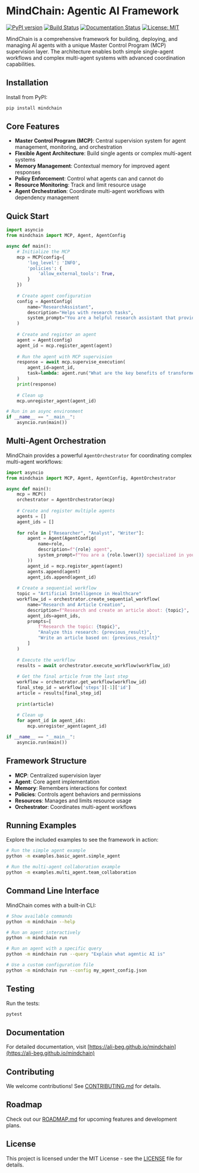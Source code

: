 # MindChain: Agentic AI Framework

[![PyPI version](https://img.shields.io/pypi/v/mindchain.svg)](https://pypi.org/project/mindchain/)
[![Build Status](https://github.com/Ali-Beg/mindchain/actions/workflows/ci.yml/badge.svg)](https://github.com/Ali-Beg/mindchain/actions)
[![Documentation Status](https://github.com/Ali-Beg/mindchain/actions/workflows/docs.yml/badge.svg)](https://ali-beg.github.io/mindchain/)
[![License: MIT](https://img.shields.io/badge/License-MIT-yellow.svg)](https://opensource.org/licenses/MIT)

MindChain is a comprehensive framework for building, deploying, and managing AI agents with a unique Master Control Program (MCP) supervision layer. The architecture enables both simple single-agent workflows and complex multi-agent systems with advanced coordination capabilities.

## Installation

Install from PyPI:

```bash
pip install mindchain
```

## Core Features

- **Master Control Program (MCP)**: Central supervision system for agent management, monitoring, and orchestration
- **Flexible Agent Architecture**: Build single agents or complex multi-agent systems
- **Memory Management**: Contextual memory for improved agent responses
- **Policy Enforcement**: Control what agents can and cannot do
- **Resource Monitoring**: Track and limit resource usage
- **Agent Orchestration**: Coordinate multi-agent workflows with dependency management

## Quick Start

```python
import asyncio
from mindchain import MCP, Agent, AgentConfig

async def main():
    # Initialize the MCP
    mcp = MCP(config={
        'log_level': 'INFO',
        'policies': {
            'allow_external_tools': True,
        }
    })
    
    # Create agent configuration
    config = AgentConfig(
        name="ResearchAssistant",
        description="Helps with research tasks",
        system_prompt="You are a helpful research assistant that provides concise and accurate information."
    )
    
    # Create and register an agent
    agent = Agent(config)
    agent_id = mcp.register_agent(agent)
    
    # Run the agent with MCP supervision
    response = await mcp.supervise_execution(
        agent_id=agent_id,
        task=lambda: agent.run("What are the key benefits of transformer models?")
    )
    print(response)
    
    # Clean up
    mcp.unregister_agent(agent_id)

# Run in an async environment
if __name__ == "__main__":
    asyncio.run(main())
```

## Multi-Agent Orchestration

MindChain provides a powerful `AgentOrchestrator` for coordinating complex multi-agent workflows:

```python
import asyncio
from mindchain import MCP, Agent, AgentConfig, AgentOrchestrator

async def main():
    mcp = MCP()
    orchestrator = AgentOrchestrator(mcp)
    
    # Create and register multiple agents
    agents = []
    agent_ids = []
    
    for role in ["Researcher", "Analyst", "Writer"]:
        agent = Agent(AgentConfig(
            name=role,
            description=f"{role} agent",
            system_prompt=f"You are a {role.lower()} specialized in your domain."
        ))
        agent_id = mcp.register_agent(agent)
        agents.append(agent)
        agent_ids.append(agent_id)
    
    # Create a sequential workflow
    topic = "Artificial Intelligence in Healthcare"
    workflow_id = orchestrator.create_sequential_workflow(
        name="Research and Article Creation",
        description=f"Research and create an article about: {topic}",
        agent_ids=agent_ids,
        prompts=[
            f"Research the topic: {topic}",
            "Analyze this research: {previous_result}",
            "Write an article based on: {previous_result}"
        ]
    )
    
    # Execute the workflow
    results = await orchestrator.execute_workflow(workflow_id)
    
    # Get the final article from the last step
    workflow = orchestrator.get_workflow(workflow_id)
    final_step_id = workflow['steps'][-1]['id']
    article = results[final_step_id]
    
    print(article)
    
    # Clean up
    for agent_id in agent_ids:
        mcp.unregister_agent(agent_id)

if __name__ == "__main__":
    asyncio.run(main())
```

## Framework Structure

- **MCP**: Centralized supervision layer
- **Agent**: Core agent implementation
- **Memory**: Remembers interactions for context
- **Policies**: Controls agent behaviors and permissions
- **Resources**: Manages and limits resource usage
- **Orchestrator**: Coordinates multi-agent workflows

## Running Examples

Explore the included examples to see the framework in action:

```bash
# Run the simple agent example
python -m examples.basic_agent.simple_agent

# Run the multi-agent collaboration example
python -m examples.multi_agent.team_collaboration
```

## Command Line Interface

MindChain comes with a built-in CLI:

```bash
# Show available commands
python -m mindchain --help

# Run an agent interactively
python -m mindchain run

# Run an agent with a specific query
python -m mindchain run --query "Explain what agentic AI is"

# Use a custom configuration file
python -m mindchain run --config my_agent_config.json
```

## Testing

Run the tests:

```bash
pytest
```

## Documentation

For detailed documentation, visit [https://ali-beg.github.io/mindchain](https://ali-beg.github.io/mindchain)

## Contributing

We welcome contributions! See [CONTRIBUTING.md](https://github.com/Ali-Beg/mindchain/blob/main/CONTRIBUTING.md) for details.

## Roadmap

Check out our [ROADMAP.md](https://github.com/Ali-Beg/mindchain/blob/main/ROADMAP.md) for upcoming features and development plans.

## License

This project is licensed under the MIT License - see the [LICENSE](https://github.com/Ali-Beg/mindchain/blob/main/LICENSE) file for details.
